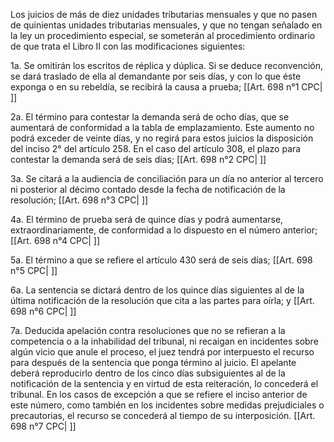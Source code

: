 Los juicios de más de diez unidades tributarias mensuales y que no pasen de quinientas unidades tributarias mensuales, y que no tengan señalado en la ley un procedimiento especial, se someterán al procedimiento ordinario de que trata el Libro II con las modificaciones siguientes:

1a. Se omitirán los escritos de réplica y dúplica. Si se deduce reconvención, se dará traslado de ella al demandante por seis días, y con lo que éste exponga o en su rebeldía, se recibirá la causa a prueba; [[Art. 698 n°1 CPC| ]]

2a. El término para contestar la demanda será de ocho días, que se aumentará de conformidad a la tabla de emplazamiento. Este aumento no podrá exceder de veinte días, y no regirá para estos juicios la disposición del inciso 2° del artículo 258. En el caso del artículo 308, el plazo para contestar la demanda será de seis días; [[Art. 698 n°2 CPC| ]]

3a. Se citará a la audiencia de conciliación para un día no anterior al tercero ni posterior al décimo contado desde la fecha de notificación de la resolución; [[Art. 698 n°3 CPC| ]]

4a. El término de prueba será de quince días y podrá aumentarse, extraordinariamente, de conformidad a lo dispuesto en el número anterior; [[Art. 698 n°4 CPC| ]]

5a. El término a que se refiere el artículo 430 será de seis días; [[Art. 698 n°5 CPC| ]]

6a. La sentencia se dictará dentro de los quince días siguientes al de la última notificación de la resolución que cita a las partes para oírla; y [[Art. 698 n°6 CPC| ]]

7a. Deducida apelación contra resoluciones que no se refieran a la competencia o a la inhabilidad del tribunal, ni recaigan en incidentes sobre algún vicio que anule el proceso, el juez tendrá por interpuesto el recurso para después de la sentencia que ponga término al juicio. El apelante deberá reproducirlo dentro de los cinco días subsiguientes al de la notificación de la sentencia y en virtud de esta reiteración, lo concederá el tribunal. En los casos de excepción a que se refiere el inciso anterior de este número, como también en los incidentes sobre medidas prejudiciales o precautorias, el recurso se concederá al tiempo de su interposición. [[Art. 698 n°7 CPC| ]]